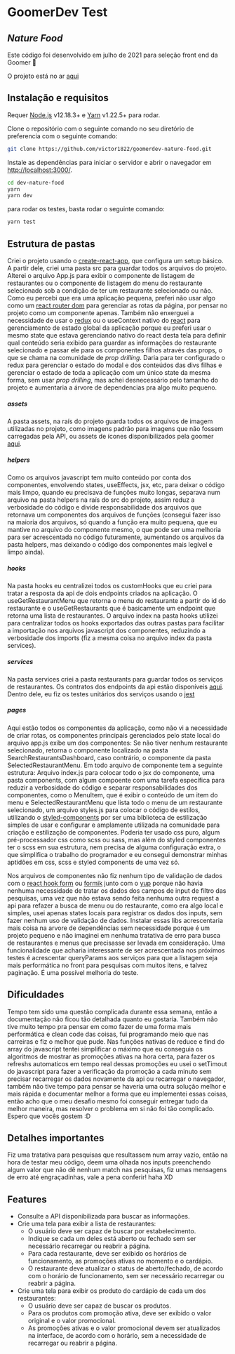 # GoomerDev Test
## _Nature Food_

Este código foi desenvolvido em julho de 2021 para seleção front end da Goomer 🚀

O projeto está no ar [aqui](https://goomerdev-nature-food.vercel.app/)

## Instalação e requisitos

Requer [Node.js](https://nodejs.org/) v12.18.3+ e [Yarn](https://classic.yarnpkg.com/en/docs/) v1.22.5+ para rodar.

Clone o repositório com o seguinte comando no seu diretório de preferencia com o seguinte comando: 

```sh
git clone https://github.com/victor1822/goomerdev-nature-food.git
```

Instale as dependências para iniciar o servidor e abrir o navegador em  [http://localhost:3000/](http://localhost:3000/).

```sh
cd dev-nature-food
yarn
yarn dev
```

para rodar os testes, basta rodar o seguinte comando:

````sh
yarn test
````

## Estrutura de pastas

Criei o projeto usando o [create-react-app](https://pt-br.reactjs.org/docs/create-a-new-react-app.html), que configura um setup básico. A partir dele, criei uma pasta src para guardar todos os arquivos do projeto. Alterei o arquivo App.js para exibir o componente de listagem de restaurantes ou o componente de listagem do menu do restaurante selecionado sob a condição de ter um restaurante selecionado ou não. Como eu percebi que era uma aplicação pequena, preferi não usar algo como um [react router dom](https://reactrouter.com/web/guides/quick-start) para gerenciar as rotas da página, por pensar no projeto como um componente apenas. Também não enxerguei a necessidade de usar o [redux](https://redux.js.org/) ou o useContext nativo do [react](https://pt-br.reactjs.org/docs/getting-started.html) para gerenciamento de estado global da aplicação porque eu preferi usar o mesmo state que estava gerenciando nativo do react desta tela para definir qual conteúdo seria exibido para guardar as informações do restaurante selecionado e passar ele para os componentes filhos através das props, o que se chama na comunidade de _prop drilling_. Daria para ter configurado o redux para gerenciar o estado do modal e dos conteúdos das divs filhas e gerenciar o estado de toda a aplicação com um único state da mesma forma, sem usar _prop drilling_, mas achei desnecessário pelo tamanho do projeto e aumentaria a árvore de dependencias pra algo muito pequeno. 

##### assets

A pasta assets, na raís do projeto guarda todos os arquivos de imagem utilizadas no projeto, como imagens padrão para imagens que não fossem carregadas pela API, ou assets de ícones disponibilizados pela goomer [aqui](https://xd.adobe.com/spec/f6e71782-ebba-4573-6f7a-005a1a6d391f-80d6/grid).

##### helpers

Como os arquivos javascript tem muito conteúdo por conta dos componentes, envolvendo states, useEffects, jsx, etc, para deixar o código mais limpo, quando eu precisava de funções muito longas, separava num arquivo na pasta helpers na raís do src do projeto, assim reduz a verbosidade do código e divide responsabilidade dos arquivos que retornava um componentes dos arquivos de funções (consegui fazer isso na maioria dos arquivos, só quando a função era muito pequena, que eu mantive no arquivo do componente mesmo, o que pode ser uma melhoria para ser acrescentada no código futuramente, aumentando os arquivos da pasta helpers, mas deixando o código dos componentes mais legível e limpo ainda).

##### hooks

Na pasta hooks eu centralizei todos os customHooks que eu criei para tratar a resposta da api de dois endpoints criados na aplicação. O useGetRestaurantMenu que retorna o menu do restaurante a partir do id do restaurante e o useGetRestaurants que é basicamente um endpoint que retorna uma lista de restaurantes. O arquivo index na pasta hooks utilizei para centralizar todos os hooks exportados das outras pastas para facilitar a importação nos arquivos javascript dos componentes, reduzindo a verbosidade dos imports (fiz a mesma coisa no arquivo index da pasta services).

##### services

Na pasta services criei a pasta restaurants para guardar todos os serviços de restaurantes. Os contratos dos endpoints da api estão disponíveis [aqui](https://github.com/goomerdev/job-dev-frontend-interview). Dentro dele, eu fiz os testes unitários dos serviços usando o [jest](https://jestjs.io/pt-BR/)

##### pages

Aqui estão todos os componentes da  aplicação, como não vi a necessidade de criar rotas, os componentes principais gerenciados pelo state local do arquivo app.js exibe um dos componentes: Se não tiver nenhum restaurante selecionado, retorna o componente localizado na pasta SearchRestaurantsDashboard, caso contrário, o componente da pasta SelectedRestaurantMenu. Em todo arquivo de componente tem a seguinte estrutura: Arquivo index.js para colocar todo o jsx do componente, uma pasta components, com algum compoente com uma tarefa específica para reduzir a verbosidade do código e separar responsabilidades dos componentes, como o MenuItem, que é exibir o conteúdo de um item do menu e SelectedRestaurantMenu que lista todo o menu de um restaurante selecionado, um arquivo styles.js para colocar o código de estilos, utilizando o [styled-components](https://styled-components.com/docs/basics) por ser uma biblioteca de estilização simples de usar e configurar e amplamente utilizada na comunidade para criação e estilização de componentes. Poderia ter usado css puro, algum pré-processador css como scss ou sass, mas além do styled componentes ter o scss em sua estrutura, nem precisa de alguma configuração extra, o que simplifica o trabalho do programador e eu consegui demonstrar minhas aptidões em css, scss e styled components de uma vez só.

Nos arquivos de componentes não fiz nenhum tipo de validação de dados com o [react hook form](https://react-hook-form.com/) ou [formik](https://formik.org/docs/overview) junto com o [yup](https://www.npmjs.com/package/yup) porque não havia nenhuma necessidade de tratar os dados dos campos de input de filtro das pesquisas, uma vez que não estava sendo feita nenhuma outra request a api para refazer a busca de menu ou do restaurante, como era algo local e simples, usei apenas states locais para registrar os dados dos inputs, sem fazer nenhum uso de validação de dados. Instalar essas libs acrescentaria mais coisa na arvore de dependências sem necessidade porque é um projeto pequeno e não imaginei em nenhuma tratativa de erro para busca de restaurantes e menus que precisasse ser levada em consideração. 
Uma funcionalidade que acharia interessante de ser acrescentada nos próximos testes é acrescentar queryParams aos serviços para que a listagem seja mais performática no front para pesquisas com muitos itens, e talvez paginação. É uma possível melhoria do teste.

## Dificuldades

Tempo tem sido uma questão complicada durante essa semana, então a documentação não ficou tão detalhada quanto eu gostaria. Também não tive muito tempo pra pensar em como fazer de uma forma mais performática e clean code das coisas, fui programando meio que nas carreiras e fiz o melhor que pude. Nas funções nativas de reduce e find do array do javascript tentei simplificar o máximo que eu conseguia os algoritmos de mostrar as promoções ativas na hora certa, para fazer os refreshs automaticos em tempo real dessas promoções eu usei o setTimout do javascript para fazer a verificação da promoção a cada minuto sem precisar recarregar os dados novamente da api ou recarregar o navegador, também não tive tempo para pensar se haveria uma outra solução melhor e mais rápida e documentar melhor a forma que eu implementei essas coisas, então acho que o meu desafio mesmo foi conseguir entregar tudo da melhor maneira, mas resolver o problema em si não foi tão complicado. Espero que vocês gostem :D 

## Detalhes importantes

Fiz uma tratativa para pesquisas que resultassem num array vazio, então na hora de testar meu código, deem uma olhada nos inputs preenchendo algum valor que não dê nenhum match nas pesquisas, fiz umas mensagens de erro até engraçadinhas, vale a pena conferir! haha XD

## Features


- Consulte a API disponibilizada para buscar as informações.
- Crie uma tela para exibir a lista de restaurantes:
    - O usuário deve ser capaz de buscar por estabelecimento.
    - Indique se cada um deles está aberto ou fechado sem ser necessário recarregar ou reabrir a página.
    - Para cada restaurante, deve ser exibido os horários de funcionamento, as promoções ativas no momento e o cardápio.
    - O restaurante deve atualizar o status de aberto/fechado, de acordo com o horário de funcionamento, sem ser necessário recarregar ou reabrir a página.
- Crie uma tela para exibir os produto do cardápio de cada um dos restaurantes:
    - O usuário deve ser capaz de buscar os produtos. 
    - Para os produtos com promoção ativa, deve ser exibido o valor original e o valor promocional.
    - As promoções ativas e o valor promocional devem ser atualizados na interface, de acordo com o horário, sem a necessidade de recarregar ou reabrir a página.
